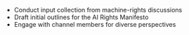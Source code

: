 - Conduct input collection from machine-rights discussions
- Draft initial outlines for the AI Rights Manifesto
- Engage with channel members for diverse perspectives